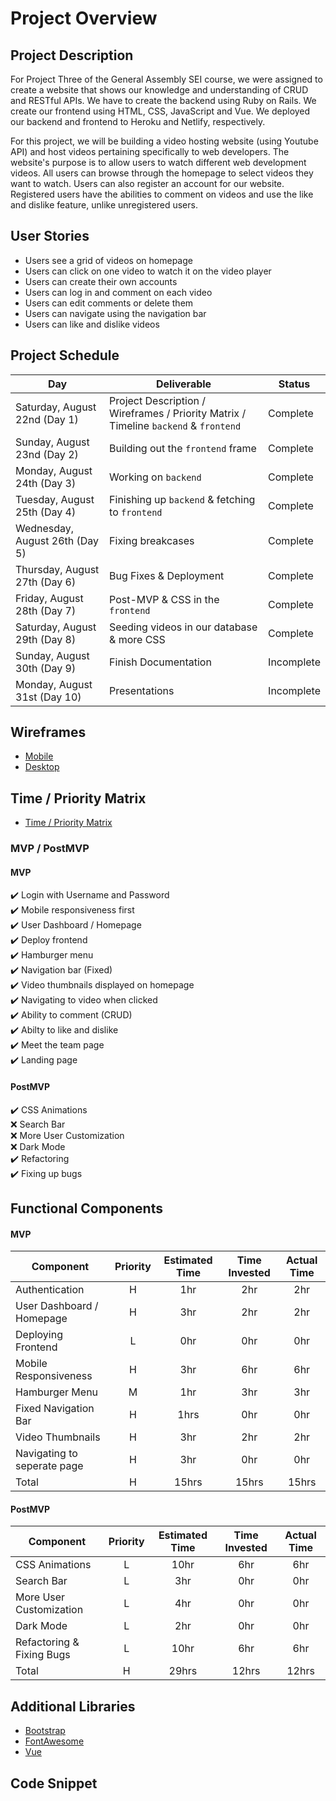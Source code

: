 # Project Overview

## Project Description

For Project Three of the General Assembly SEI course, we were assigned to create a website that shows our knowledge and understanding of CRUD and RESTful APIs. We have to create the backend using Ruby on Rails. We create our frontend using HTML, CSS, JavaScript and Vue. We deployed our backend and frontend to Heroku and Netlify, respectively.

For this project, we will be building a video hosting website (using Youtube API) and host videos pertaining specifically to web developers. The website's purpose is to allow users to watch different web development videos. All users can browse through the homepage to select videos they want to watch. Users can also register an account for our website. Registered users have the abilities to comment on videos and use the like and dislike feature, unlike unregistered users.

## User Stories

- Users see a grid of videos on homepage
- Users can click on one video to watch it on the video player
- Users can create their own accounts
- Users can log in and comment on each video
- Users can edit comments or delete them
- Users can navigate using the navigation bar
- Users can like and dislike videos

## Project Schedule

|  Day | Deliverable | Status
|---|---| ---|
|Saturday, August 22nd (Day 1)| Project Description / Wireframes / Priority Matrix / Timeline `backend` & `frontend` | Complete
|Sunday, August 23nd (Day 2)| Building out the `frontend` frame | Complete
|Monday, August 24th (Day 3)| Working on `backend`| Complete
|Tuesday, August 25th (Day 4)| Finishing up `backend` & fetching to `frontend` | Complete
|Wednesday, August 26th (Day 5)| Fixing breakcases | Complete
|Thursday, August 27th (Day 6)| Bug Fixes & Deployment | Complete
|Friday, August 28th (Day 7)| Post-MVP & CSS in the `frontend`| Complete
|Saturday, August 29th (Day 8)| Seeding videos in our database & more CSS| Complete
|Sunday, August 30th (Day 9)| Finish Documentation | Incomplete
|Monday, August 31st (Day 10)| Presentations | Incomplete

## Wireframes

- [Mobile](https://res.cloudinary.com/dpggcudix/image/upload/v1598051059/Screen_Shot_2020-08-21_at_7.03.51_PM_y3anyn.png)
- [Desktop](https://res.cloudinary.com/dpggcudix/image/upload/v1598051059/Screen_Shot_2020-08-21_at_7.03.36_PM_mjwsgq.png)


## Time / Priority Matrix 

- [Time / Priority Matrix](https://res.cloudinary.com/dpggcudix/image/upload/v1598048081/Screen_Shot_2020-08-21_at_6.14.31_PM_tdxcxn.png)

### MVP / PostMVP

#### MVP 

:heavy_check_mark: Login with Username and Password <br>
:heavy_check_mark: Mobile responsiveness first <br>
:heavy_check_mark: User Dashboard / Homepage <br>
:heavy_check_mark: Deploy frontend <br>
:heavy_check_mark: Hamburger menu  <br>
:heavy_check_mark: Navigation bar (Fixed) <br>
:heavy_check_mark: Video thumbnails displayed on homepage <br>
:heavy_check_mark: Navigating to video when clicked <br>
:heavy_check_mark: Ability to comment (CRUD) <br>
:heavy_check_mark: Abilty to like and dislike <br>
:heavy_check_mark: Meet the team page <br>
:heavy_check_mark: Landing page <br>

#### PostMVP 

:heavy_check_mark: CSS Animations <br>
:x: Search Bar <br>
:x: More User Customization <br>
:x: Dark Mode <br>
:heavy_check_mark: Refactoring <br>
:heavy_check_mark: Fixing up bugs <br>

## Functional Components

#### MVP
| Component | Priority | Estimated Time | Time Invested | Actual Time |
| --- | :---: |  :---: | :---: | :---: |
| Authentication | H | 1hr | 2hr | 2hr|
| User Dashboard / Homepage | H | 3hr | 2hr | 2hr|
| Deploying Frontend | L | 0hr | 0hr | 0hr|
| Mobile Responsiveness | H | 3hr| 6hr | 6hr |
| Hamburger Menu | M | 1hr | 3hr | 3hr|
| Fixed Navigation Bar | H | 1hrs| 0hr | 0hr |
| Video Thumbnails | H | 3hr | 2hr | 2hr |
| Navigating to seperate page | H | 3hr | 0hr | 0hr |
| Total | H | 15hrs| 15hrs | 15hrs |

#### PostMVP
| Component | Priority | Estimated Time | Time Invested | Actual Time |
| --- | :---: |  :---: | :---: | :---: |
| CSS Animations | L | 10hr | 6hr | 6hr|
| Search Bar | L | 3hr | 0hr | 0hr|
| More User Customization | L | 4hr | 0hr | 0hr|
| Dark Mode | L | 2hr | 0hr | 0hr|
| Refactoring & Fixing Bugs | L | 10hr | 6hr | 6hr|
| Total | H | 29hrs| 12hrs | 12hrs |

## Additional Libraries

 - [Bootstrap](https://getbootstrap.com/)
 - [FontAwesome](https://fontawesome.com/)
 - [Vue](https://vuejs.org/)

## Code Snippet